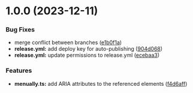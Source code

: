 # 1.0.0 (2023-12-11)


### Bug Fixes

* merge conflict between branches ([e1b0f1a](https://github.com/MenuAble/MenuAble/commit/e1b0f1a0cb16437ad9ac979e6a6421c2d05f1924))
* **release.yml:** add deploy key for auto-publishing ([904d068](https://github.com/MenuAble/MenuAble/commit/904d0689ff5257166c19f7912aede95c6358369b))
* **release.yml:** update permissions to release.yml ([ecebaa3](https://github.com/MenuAble/MenuAble/commit/ecebaa30436721df6ebbdaa60f441f372884bd47))


### Features

* **menually.ts:** add ARIA attributes to the referenced elements ([f4d6aff](https://github.com/MenuAble/MenuAble/commit/f4d6aff584198cf8711f159a9df28dd330208733))
